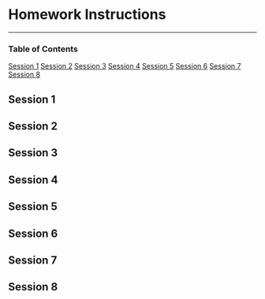 # Homework Instructions

---

### Table of Contents

[Session 1]()
[Session 2]()
[Session 3]()
[Session 4]()
[Session 5]()
[Session 6]()
[Session 7]()
[Session 8]()

## Session 1

## Session 2

## Session 3

## Session 4

## Session 5

## Session 6

## Session 7

## Session 8